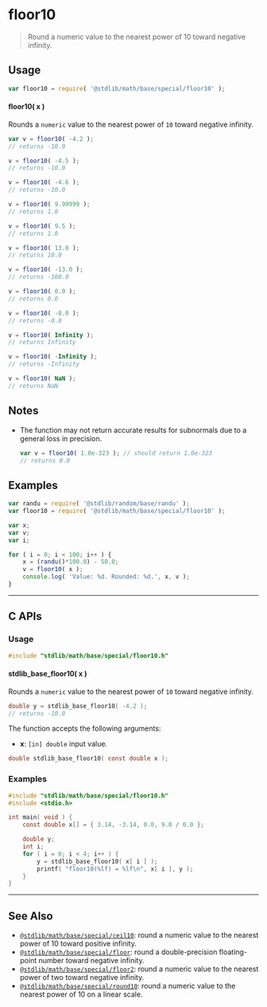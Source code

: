 <!--

@license Apache-2.0

Copyright (c) 2018 The Stdlib Authors.

Licensed under the Apache License, Version 2.0 (the "License");
you may not use this file except in compliance with the License.
You may obtain a copy of the License at

   http://www.apache.org/licenses/LICENSE-2.0

Unless required by applicable law or agreed to in writing, software
distributed under the License is distributed on an "AS IS" BASIS,
WITHOUT WARRANTIES OR CONDITIONS OF ANY KIND, either express or implied.
See the License for the specific language governing permissions and
limitations under the License.

-->

# floor10

> Round a numeric value to the nearest power of 10 toward negative infinity.

<section class="usage">

## Usage

```javascript
var floor10 = require( '@stdlib/math/base/special/floor10' );
```

#### floor10( x )

Rounds a `numeric` value to the nearest power of `10` toward negative infinity.

```javascript
var v = floor10( -4.2 );
// returns -10.0

v = floor10( -4.5 );
// returns -10.0

v = floor10( -4.6 );
// returns -10.0

v = floor10( 9.99999 );
// returns 1.0

v = floor10( 9.5 );
// returns 1.0

v = floor10( 13.0 );
// returns 10.0

v = floor10( -13.0 );
// returns -100.0

v = floor10( 0.0 );
// returns 0.0

v = floor10( -0.0 );
// returns -0.0

v = floor10( Infinity );
// returns Infinity

v = floor10( -Infinity );
// returns -Infinity

v = floor10( NaN );
// returns NaN
```

</section>

<!-- /.usage -->

<section class="notes">

## Notes

-   The function may not return accurate results for subnormals due to a general loss in precision.

    ```javascript
    var v = floor10( 1.0e-323 ); // should return 1.0e-323
    // returns 0.0
    ```

</section>

<!-- /.notes -->

<section class="examples">

## Examples

<!-- eslint no-undef: "error" -->

```javascript
var randu = require( '@stdlib/random/base/randu' );
var floor10 = require( '@stdlib/math/base/special/floor10' );

var x;
var v;
var i;

for ( i = 0; i < 100; i++ ) {
    x = (randu()*100.0) - 50.0;
    v = floor10( x );
    console.log( 'Value: %d. Rounded: %d.', x, v );
}
```

</section>

<!-- /.examples -->

<!-- C interface documentation. -->

* * *

<section class="c">

## C APIs

<!-- Section to include introductory text. Make sure to keep an empty line after the intro `section` element and another before the `/section` close. -->

<section class="intro">

</section>

<!-- /.intro -->

<!-- C usage documentation. -->

<section class="usage">

### Usage

```c
#include "stdlib/math/base/special/floor10.h"
```

#### stdlib_base_floor10( x )

Rounds a `numeric` value to the nearest power of `10` toward negative infinity.

```c
double y = stdlib_base_floor10( -4.2 );
// returns -10.0
```

The function accepts the following arguments:

-   **x**: `[in] double` input value.

```c
double stdlib_base_floor10( const double x );
```

</section>

<!-- /.usage -->

<!-- C API usage notes. Make sure to keep an empty line after the `section` element and another before the `/section` close. -->

<section class="notes">

</section>

<!-- /.notes -->

<!-- C API usage examples. -->

<section class="examples">

### Examples

```c
#include "stdlib/math/base/special/floor10.h"
#include <stdio.h>

int main( void ) {
    const double x[] = { 3.14, -3.14, 0.0, 9.0 / 0.0 };

    double y;
    int i;
    for ( i = 0; i < 4; i++ ) {
        y = stdlib_base_floor10( x[ i ] );
        printf( "floor10(%lf) = %lf\n", x[ i ], y );
    }
}
```

</section>

<!-- /.examples -->

</section>

<!-- /.c -->

<!-- Section for related `stdlib` packages. Do not manually edit this section, as it is automatically populated. -->

<section class="related">

* * *

## See Also

-   <span class="package-name">[`@stdlib/math/base/special/ceil10`][@stdlib/math/base/special/ceil10]</span><span class="delimiter">: </span><span class="description">round a numeric value to the nearest power of 10 toward positive infinity.</span>
-   <span class="package-name">[`@stdlib/math/base/special/floor`][@stdlib/math/base/special/floor]</span><span class="delimiter">: </span><span class="description">round a double-precision floating-point number toward negative infinity.</span>
-   <span class="package-name">[`@stdlib/math/base/special/floor2`][@stdlib/math/base/special/floor2]</span><span class="delimiter">: </span><span class="description">round a numeric value to the nearest power of two toward negative infinity.</span>
-   <span class="package-name">[`@stdlib/math/base/special/round10`][@stdlib/math/base/special/round10]</span><span class="delimiter">: </span><span class="description">round a numeric value to the nearest power of 10 on a linear scale.</span>

</section>

<!-- /.related -->

<!-- Section for all links. Make sure to keep an empty line after the `section` element and another before the `/section` close. -->

<section class="links">

<!-- <related-links> -->

[@stdlib/math/base/special/ceil10]: https://github.com/stdlib-js/stdlib/tree/develop/lib/node_modules/%40stdlib/math/base/special/ceil10

[@stdlib/math/base/special/floor]: https://github.com/stdlib-js/stdlib/tree/develop/lib/node_modules/%40stdlib/math/base/special/floor

[@stdlib/math/base/special/floor2]: https://github.com/stdlib-js/stdlib/tree/develop/lib/node_modules/%40stdlib/math/base/special/floor2

[@stdlib/math/base/special/round10]: https://github.com/stdlib-js/stdlib/tree/develop/lib/node_modules/%40stdlib/math/base/special/round10

<!-- </related-links> -->

</section>

<!-- /.links -->
